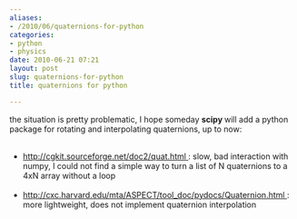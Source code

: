 ```yaml
---
aliases:
- /2010/06/quaternions-for-python
categories:
- python
- physics
date: 2010-06-21 07:21
layout: post
slug: quaternions-for-python
title: quaternions for python

---
```


<p>
 the situation is pretty problematic, I hope someday
 <strong>
  scipy
 </strong>
 will add a python package for rotating and interpolating quaternions, up to now:
 <br/>
</p>
<ul>
 <br/>
 <li>
  <a href="http://cgkit.sourceforge.net/doc2/quat.html">
   http://cgkit.sourceforge.net/doc2/quat.html
  </a>
  : slow, bad interaction with numpy, I could not find a simple way to turn a list of N quaternions to a 4xN array without a loop
 </li>
 <br/>
 <li>
  <a href="http://cxc.harvard.edu/mta/ASPECT/tool_doc/pydocs/Quaternion.html">
   http://cxc.harvard.edu/mta/ASPECT/tool_doc/pydocs/Quaternion.html
  </a>
  : more lightweight, does not implement quaternion interpolation
 </li>
 <br/>
</ul>
